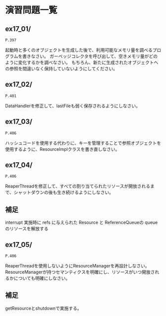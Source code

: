 # 演習問題一覧

## ex17_01/


`P.397`

起動時と多くのオブジェクトを生成した後で、利用可能なメモリ量を調べるプログラムを書きなさい。
ガーベッジコレクタを呼び出して、空きメモリ量がどのように変化するかを調べなさい。
もちろん、新たに生成されたオブジェクトへの参照を間違いなく保持していないようにしてください。



## ex17_02/


`P.401`

DataHandlerを修正して、lastFileも弱く保存されるようにしなさい。

## ex17_03/


`P.406`

ハッシュコードを使用する代わりに、キーを管理することで参照オブジェクトを使用するように、ResourceImplクラスを書き直しなさい。

## ex17_04/


`P.406`

ReaperThreadを修正して、すべての割り当てられたリソースが開放されるまで、シャットダウンの後も生き続けるようにしなさい。


## 補足

interrupt 実施時に refs に与えられた Resource と ReferenceQueueの queue のリソースを解放する

## ex17_05/


`P.406`

ReaperThreadを使用しないようにResourceManagerを再設計しなさい。
ResourceManagerが持つセマンティクスを明確にし、リソースがいつ開放されるかについても明確にしなさい。


## 補足

getResourceとshutdownで実施する。
